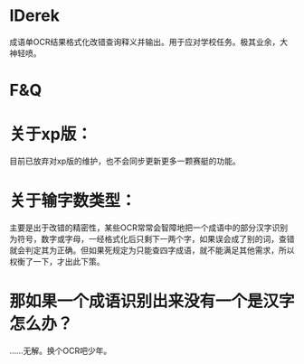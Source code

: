 # IDerek
成语单OCR结果格式化改错查询释义并输出。用于应对学校任务。极其业余，大神轻喷。
# F&Q
# 关于xp版：
目前已放弃对xp版的维护，也不会同步更新更多一颗赛艇的功能。
# 关于输字数类型：
主要是出于改错的精密性，某些OCR常常会智障地把一个成语中的部分汉字识别为符号，数字或字母，一经格式化后只剩下一两个字，如果误会成了别的词，查错就会判定其为正确。但如果死规定为只能查四字成语，就不能满足其他需求，所以权衡了一下，才出此下策。
# 那如果一个成语识别出来没有一个是汉字怎么办？
……无解。换个OCR吧少年。
